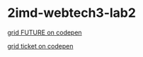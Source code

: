 # 2imd-webtech3-lab2

[grid FUTURE on codepen](https://codepen.io/Sky110100/pen/OJVmLmr)

[grid ticket on codepen](https://codepen.io/Sky110100/pen/qBdjLvB)